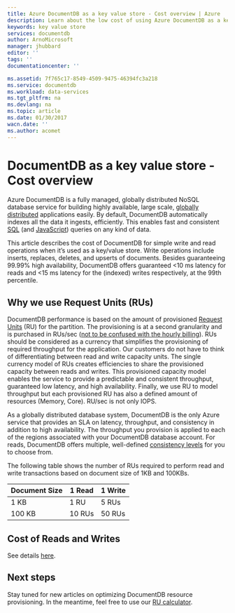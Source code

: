 ```yaml
---
title: Azure DocumentDB as a key value store - Cost overview | Azure
description: Learn about the low cost of using Azure DocumentDB as a key value store.
keywords: key value store
services: documentdb
author: ArnoMicrosoft
manager: jhubbard
editor: ''
tags: ''
documentationcenter: ''

ms.assetid: 7f765c17-8549-4509-9475-46394fc3a218
ms.service: documentdb
ms.workload: data-services
ms.tgt_pltfrm: na
ms.devlang: na
ms.topic: article
ms.date: 01/30/2017
wacn.date: ''
ms.author: acomet
---
```


# DocumentDB as a key value store - Cost overview

Azure DocumentDB is a fully managed, globally distributed NoSQL database service for building highly available, large scale, [globally distributed](./documentdb-distribute-data-globally.md) applications easily. By default, DocumentDB automatically indexes all the data it ingests, efficiently. This enables fast and consistent [SQL](./documentdb-sql-query.md) (and [JavaScript](./documentdb-programming.md)) queries on any kind of data. 

This article describes the cost of DocumentDB for simple write and read operations when it’s used as a key/value store. Write operations include inserts, replaces, deletes, and upserts of documents. Besides guaranteeing 99.99% high availability, DocumentDB offers guaranteed <10 ms latency for reads and <15 ms latency for the (indexed) writes respectively, at the 99th percentile. 

## Why we use Request Units (RUs)

DocumentDB performance is based on the amount of provisioned [Request Units](./documentdb-programming.md) (RU) for the partition. The provisioning is at a second granularity and is purchased in RUs/sec ([not to be confused with the hourly billing](https://www.azure.cn/pricing/details/documentdb/)). RUs should be considered as a currency that simplifies the provisioning of required throughput for the application. Our customers do not have to think of differentiating between read and write capacity units. The single currency model of RUs creates efficiencies to share the provisioned capacity between reads and writes. This provisioned capacity model enables the service to provide a predictable and consistent throughput, guaranteed low latency, and high availability. Finally, we use RU to model throughput but each provisioned RU has also a defined amount of resources (Memory, Core). RU/sec is not only IOPS.

As a globally distributed database system, DocumentDB is the only Azure service that provides an SLA on latency, throughput, and consistency in addition to high availability. The throughput you provision is applied to each of the regions associated with your DocumentDB database account. For reads, DocumentDB offers multiple, well-defined [consistency levels](./documentdb-consistency-levels.md) for you to choose from. 

The following table shows the number of RUs required to perform read and write transactions based on document size of 1KB and 100KBs.

|Document Size|1 Read|1 Write|
|-------------|------|-------|
|1 KB|1 RU|5 RUs|
|100 KB|10 RUs|50 RUs|

## Cost of Reads and Writes

See details [here](https://www.azure.cn/pricing/details/documentdb/).

## Next steps

Stay tuned for new articles on optimizing DocumentDB resource provisioning. In the meantime, feel free to use our [RU calculator](https://www.documentdb.com/capacityplanner).